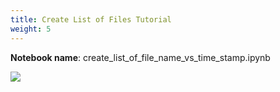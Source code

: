 ```yaml
---
title: Create List of Files Tutorial
weight: 5
---
```


**Notebook name**: create_list_of_file_name_vs_time_stamp.ipynb

<img src='/images/comingsoon.png' />